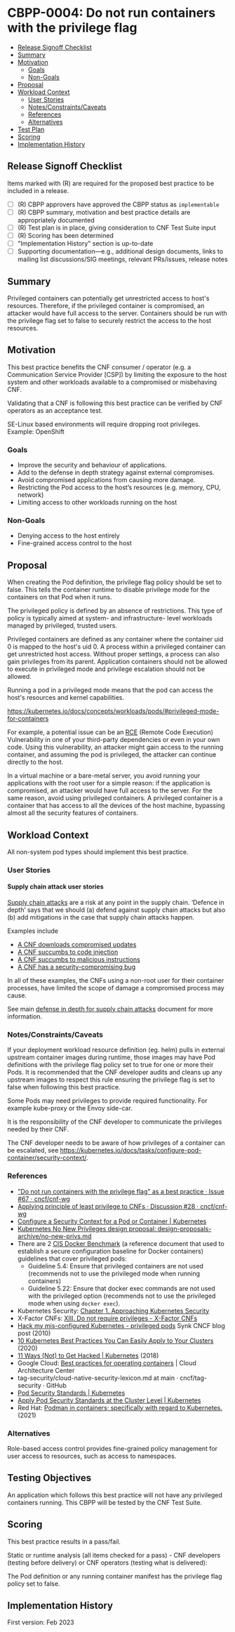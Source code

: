 <!-- Created from CBPP template v1.0
     Major: changes when we add or remove sections or demands for information
     Minor: changes when we alter formatting without changing content requirements
     Keep the first line of this comment in your best practice,
     to help us track formatting updates -->

# CBPP-0004: Do not run containers with the privilege flag

- [Release Signoff Checklist](#release-signoff-checklist)
- [Summary](#summary)
- [Motivation](#motivation)
  - [Goals](#goals)
  - [Non-Goals](#non-goals)
- [Proposal](#proposal)
- [Workload Context](#workload-context)
  - [User Stories](#user-stories)
  - [Notes/Constraints/Caveats](#notesconstraintscaveats)
  - [References](#references)
  - [Alternatives](#alternatives)
- [Test Plan](#testing-objectives)
- [Scoring](#scoring)
- [Implementation History](#implementation-history)

## **Release Signoff Checklist**

Items marked with (R) are required for the proposed best practice to be included in a release.

- [ ] (R) CBPP approvers have approved the CBPP status as `implementable`
- [ ] (R) CBPP summary, motivation and best practice details are appropriately documented
- [ ] (R) Test plan is in place, giving consideration to CNF Test Suite input
- [ ] (R) Scoring has been determined
- [ ]   "Implementation History" section is up-to-date
- [ ]    Supporting documentation—e.g., additional design documents, links to mailing list discussions/SIG meetings, relevant PRs/issues, release notes

## **Summary**

Privileged containers can potentially get unrestricted access to host's resources. Therefore, if the privileged container is compromised, an attacker would have full access to the server. Containers should be run with the privilege flag set to false to securely restrict the access to the host resources.

## **Motivation**

This best practice benefits the CNF consumer / operator (e.g. a Communication Service Provider [CSP]) by limiting the exposure to the host system and other workloads available to a compromised or misbehaving CNF.

Validating that a CNF is following this best practice can be verified by CNF operators as an acceptance test.

SE-Linux based environments will require dropping root privileges. Example: OpenShift

### **Goals**

- Improve the security and behaviour of applications.
- Add to the defense in depth strategy against external compromises.
- Avoid compromised applications from causing more damage.
- Restricting the Pod access to the host’s resources (e.g. memory, CPU, network)
- Limiting access to other workloads running on the host

### **Non-Goals**

- Denying access to the host entirely
- Fine-grained access control to the host

## **Proposal**

When creating the Pod definition, the privilege flag policy should be set to false. This tells the container runtime to disable privilege mode for the containers on that Pod when it runs.

The privileged policy is defined by an absence of restrictions. This type of policy is typically aimed at system- and infrastructure- level workloads managed by privileged, trusted users.

Privileged containers are defined as any container where the container uid 0 is mapped to the host's uid 0. A process within a privileged container can get unrestricted host access. Without proper settings, a process can also gain privileges from its parent. Application containers should not be allowed to execute in privileged mode and privilege escalation should not be allowed.

Running a pod in a privileged mode means that the pod can access the host's resources and kernel capabilities.

<https://kubernetes.io/docs/concepts/workloads/pods/#privileged-mode-for-containers>

For example, a potential issue can be an [RCE](https://www.netsparker.com/blog/web-security/remote-code-evaluation-execution/) (Remote Code Execution) Vulnerability in one of your third-party dependencies or even in your own code. Using this vulnerability, an attacker might gain access to the running container, and assuming the pod is privileged, the attacker can continue directly to the host.

In a virtual machine or a bare-metal server, you avoid running your applications with the root user for a simple reason: if the application is compromised, an attacker would have full access to the server. For the same reason, avoid using privileged containers. A privileged container is a container that has access to all the devices of the host machine, bypassing almost all the security features of containers.

## **Workload Context**

All non-system pod types should implement this best practice.

### **User Stories**

#### Supply chain attack user stories

[Supply chain attacks](../doc/user-stories/supply-chain-attacks.md) are a risk at any point in the supply chain. ‘Defence in depth’ says that we should (a) defend against supply chain attacks but also (b) add mitigations in the case that supply chain attacks happen.

Examples include

- [A CNF downloads compromised updates](../doc/user-stories/supply-chain-attacks.md#a-cnf-downloads-compromised-updates)
- [A CNF succumbs to code injection](../doc/user-stories/supply-chain-attacks.md#a-cnf-succumbs-to-code-injection)
- [A CNF succumbs to malicious instructions](../doc/user-stories/supply-chain-attacks.md#a-cnf-succumbs-to-malicious-instructions)
- [A CNF has a security-compromising bug](../doc/user-stories/supply-chain-attacks.md#a-cnf-has-a-security-compromising-bug)

In all of these examples, the CNFs using a non-root user for their container processes, have limited the scope of damage a compromised process may cause.

See main [defense in depth for supply chain attacks](../doc/user-stories/supply-chain-attacks.md) document for more information.

### **Notes/Constraints/Caveats**

If your deployment workload resource definition (eg. helm) pulls in external upstream container images during runtime, those images may have Pod definitions with the privilege flag policy set to true for one or more their Pods. It is recommended that the CNF developer audits and cleans up any upstream images to respect this rule ensuring the privilege flag is set to false when following this best practice.

Some Pods may need privileges to provide required functionality.  For example kube-proxy or the Envoy side-car.

It is the responsibility of the CNF developer to communicate the privileges needed by their CNF.

The CNF developer needs to be aware of how privileges of a container can be escalated, see <https://kubernetes.io/docs/tasks/configure-pod-container/security-context/>.

### **References**

- ["Do not run containers with the privilege flag" as a best practice · Issue #67 · cncf/cnf-wg](https://github.com/cncf/cnf-wg/issues/67)
- [Applying principle of least privilege to CNFs · Discussion #28 · cncf/cnf-wg](https://github.com/cncf/cnf-wg/discussions/28)
- [Configure a Security Context for a Pod or Container | Kubernetes](https://kubernetes.io/docs/tasks/configure-pod-container/security-context/)
- [Kubernetes No New Privileges design proposal: design-proposals-archive/no-new-privs.md](https://github.com/kubernetes/design-proposals-archive/blob/main/auth/no-new-privs.md)
- There are 2 [CIS Docker Benchmark](https://www.cisecurity.org/benchmark/docker/) (a reference document that used to establish a secure configuration baseline for Docker containers) guidelines that cover privileged pods:
  - Guideline 5.4: Ensure that privileged containers are not used (recommends not to use the privileged mode when running containers)
  - Guideline 5.22: Ensure that docker exec commands are not used with the privileged option (recommends not to use the privileged mode when using `docker exec`).
- Kubernetes Security: [Chapter 1. Approaching Kubernetes Security](https://www.oreilly.com/library/view/kubernetes-security/9781492039075/ch01.html)
- X-Factor CNFs: [XIII. Do not require privileges - X-Factor CNFs](https://x.cnf.dev/process-containers/)
- [Hack my mis-configured Kubernetes - privileged pods](https://www.cncf.io/blog/2020/10/16/hack-my-mis-configured-kubernetes-privileged-pods/) Synk CNCF blog post (2010)
- [10 Kubernetes Best Practices You Can Easily Apply to Your Clusters](https://nirmata.com/2020/02/19/10-kubernetes-best-practices-you-can-easily-apply-to-your-clusters/) (2020)
- [11 Ways (Not) to Get Hacked | Kubernetes](https://kubernetes.io/blog/2018/07/18/11-ways-not-to-get-hacked/#2-enable-rbac-with-least-privilege-disable-abac-and-monitor-logs) (2018)
- Google Cloud: [Best practices for operating containers](https://cloud.google.com/architecture/best-practices-for-operating-containers#avoid_privileged_containers) | Cloud Architecture Center
- tag-security/cloud-native-security-lexicon.md at main · cncf/tag-security · GitHub
- [Pod Security Standards | Kubernetes](https://kubernetes.io/docs/concepts/security/pod-security-standards/#privileged)
- [Apply Pod Security Standards at the Cluster Level | Kubernetes](https://kubernetes.io/docs/tutorials/security/cluster-level-pss/)
- Red Hat: [Podman in containers; specifically with regard to Kubernetes.](https://www.redhat.com/sysadmin/podman-inside-kubernetes) (2021)

### **Alternatives**

Role-based access control provides fine-grained policy management for user access to resources, such as access to namespaces.

## **Testing Objectives**

An application which follows this best practice will not have any privileged containers running.
This CBPP will be tested by the CNF Test Suite.

## **Scoring**

This best practice results in a pass/fail.

Static or runtime analysis (all items checked for a pass) - CNF developers (testing before delivery) or CNF operators (testing what is delivered):

The Pod definition or any running container manifest has the privilege flag policy set to false.

## **Implementation History**

First version: Feb 2023
